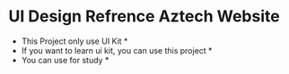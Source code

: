 # UI Design Refrence Aztech Website
* This Project only use UI Kit *
* If you want to learn ui kit, you can use this project *
* You can use for study *
